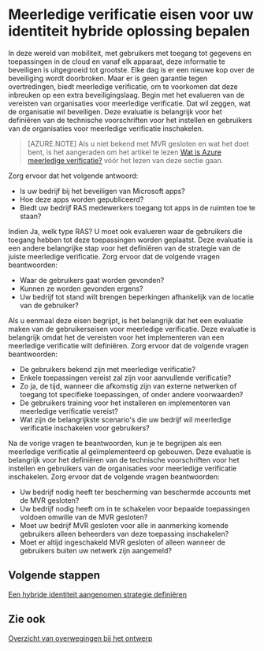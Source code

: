 <properties
    pageTitle="Azure Active Directory hybride identiteit ontwerpoverwegingen - bepalen meerledige verificatie eisen"
    description="Azure Active Directory gecontroleerd met voorwaardelijke toegang beheren, de specifieke voorwaarden die u kiest bij het verifiëren van de gebruiker en voor het toestaan van toegang tot de toepassing. Zodra deze voorwaarden wordt voldaan, wordt de gebruiker geverifieerd en toegang hebben tot de toepassing."
    documentationCenter=""
    services="active-directory"
    authors="femila"
    manager="billmath"
    editor=""/>

<tags
    ms.service="active-directory"
    ms.devlang="na"
    ms.topic="article"
    ms.tgt_pltfrm="na"
    ms.workload="identity" 
    ms.date="08/08/2016"
    ms.author="billmath"/>

# <a name="determine-multi-factor-authentication-requirements-for-your-hybrid-identity-solution"></a>Meerledige verificatie eisen voor uw identiteit hybride oplossing bepalen

In deze wereld van mobiliteit, met gebruikers met toegang tot gegevens en toepassingen in de cloud en vanaf elk apparaat, deze informatie te beveiligen is uitgegroeid tot grootste.  Elke dag is er een nieuwe kop over de beveiliging wordt doorbroken.  Maar er is geen garantie tegen overtredingen, biedt meerledige verificatie, om te voorkomen dat deze inbreuken op een extra beveiligingslaag.
Begin met het evalueren van de vereisten van organisaties voor meerledige verificatie. Dat wil zeggen, wat de organisatie wil beveiligen.  Deze evaluatie is belangrijk voor het definiëren van de technische voorschriften voor het instellen en gebruikers van de organisaties voor meerledige verificatie inschakelen.

>[AZURE.NOTE]
Als u niet bekend met MVR gesloten en wat het doet bent, is het aangeraden om het artikel te lezen [Wat is Azure meerledige verificatie?](../multi-factor-authentication/multi-factor-authentication.md) vóór het lezen van deze sectie gaan.

Zorg ervoor dat het volgende antwoord:

- Is uw bedrijf bij het beveiligen van Microsoft apps? 
- Hoe deze apps worden gepubliceerd?
- Biedt uw bedrijf RAS medewerkers toegang tot apps in de ruimten toe te staan?

Indien Ja, welk type RAS? U moet ook evalueren waar de gebruikers die toegang hebben tot deze toepassingen worden geplaatst. Deze evaluatie is een andere belangrijke stap voor het definiëren van de strategie van de juiste meerledige verificatie. Zorg ervoor dat de volgende vragen beantwoorden:

- Waar de gebruikers gaat worden gevonden?
- Kunnen ze worden gevonden ergens?
- Uw bedrijf tot stand wilt brengen beperkingen afhankelijk van de locatie van de gebruiker?

Als u eenmaal deze eisen begrijpt, is het belangrijk dat het een evaluatie maken van de gebruikerseisen voor meerledige verificatie. Deze evaluatie is belangrijk omdat het de vereisten voor het implementeren van een meerledige verificatie wilt definiëren. Zorg ervoor dat de volgende vragen beantwoorden:

- De gebruikers bekend zijn met meerledige verificatie?
- Enkele toepassingen vereist zal zijn voor aanvullende verificatie?  
 - Zo ja, de tijd, wanneer die afkomstig zijn van externe netwerken of toegang tot specifieke toepassingen, of onder andere voorwaarden?
- De gebruikers training voor het installeren en implementeren van meerledige verificatie vereist?
- Wat zijn de belangrijkste scenario's die uw bedrijf wil meerledige verificatie inschakelen voor gebruikers?

Na de vorige vragen te beantwoorden, kun je te begrijpen als een meerledige verificatie al geïmplementeerd op gebouwen. Deze evaluatie is belangrijk voor het definiëren van de technische voorschriften voor het instellen en gebruikers van de organisaties voor meerledige verificatie inschakelen. Zorg ervoor dat de volgende vragen beantwoorden:

- Uw bedrijf nodig heeft ter bescherming van beschermde accounts met de MVR gesloten?
- Uw bedrijf nodig heeft om in te schakelen voor bepaalde toepassingen voldoen omwille van de MVR gesloten?
- Moet uw bedrijf MVR gesloten voor alle in aanmerking komende gebruikers alleen beheerders van deze toepassing inschakelen?
- Moet er altijd ingeschakeld MVR gesloten of alleen wanneer de gebruikers buiten uw netwerk zijn aangemeld?


## <a name="next-steps"></a>Volgende stappen
[Een hybride identiteit aangenomen strategie definiëren](active-directory-hybrid-identity-design-considerations-identity-adoption-strategy.md)


## <a name="see-also"></a>Zie ook
[Overzicht van overwegingen bij het ontwerp](active-directory-hybrid-identity-design-considerations-overview.md)
